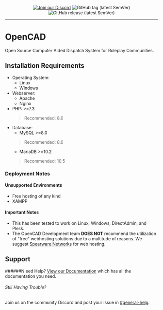 <p align="center">
<a rel="noopener" href="http://discord.io/opencadproject"><img alt="Join our Discord" src="https://img.shields.io/discord/352884538676084756?style=for-the-badge"></a>
<img alt="GitHub tag (latest SemVer)" src="https://img.shields.io/github/v/tag/opencad-app/opencad-php?style=for-the-badge">
<img alt="GitHub release (latest SemVer)" src="https://img.shields.io/github/v/release/opencad-app/opencad-php?style=for-the-badge">
</p>

-------------------

# OpenCAD
Open Source Computer Aided Dispatch System for Roleplay Communities.

## Installation Requirements
* Operating System: 
	* Linux
	* Windows
* Webserver:
	* Apache
	* Nginx
* PHP: >=7.3
	>Recommended: 8.0
* Database:
	* MySQL >=8.0
	>Recommended: 8.0
	* MariaDB >=10.2
	>Recommended: 10.5

### Deployment Notes

#### Unsupported Environments
* Free hosting of any kind
* XAMPP

#### Important Notes
* This has been tested to work on Linux, Windows, DirectAdmin, and Plesk.
* The OpenCAD Development team **DOES NOT** recommend the utilization of "free" webhosting solutions due to a multitude of reasons.
We suggest [Spearware Networks](https://spearwarenetworks.com/web-hosting) for web hosting.

## Support

######N eed Help?
[View our Documentation](https://docs.opencad.io) which has all the documentation you need.

###### Still Having Trouble?
Join us on the community Discord and post your issue in [#general-help](http://discord.io/opencadproject).
